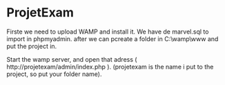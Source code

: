 # ProjetExam

Firste we need to upload WAMP and install it. We have de marvel.sql to import in phpmyadmin. after we can pcreate a folder in C:\wamp\www and put the project in.

Start the wamp server, and open that adress ( http://projetexam/admin/index.php ). (projetexam is the name i put to the project, so put your folder name).
